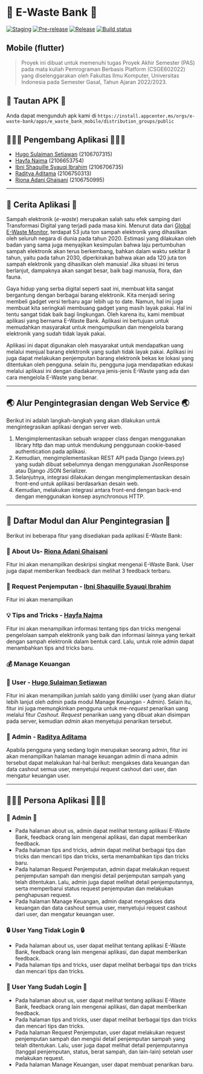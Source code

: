 # 🍃 E-Waste Bank 🍃
[![Staging](https://github.com/E-Waste-Bank/e_waste_bank_mobile/actions/workflows/staging.yml/badge.svg)](https://github.com/E-Waste-Bank/e_waste_bank_mobile/actions/workflows/staging.yml) [![Pre-release](https://github.com/E-Waste-Bank/e_waste_bank_mobile/actions/workflows/pre-release.yml/badge.svg)](https://github.com/E-Waste-Bank/e_waste_bank_mobile/actions/workflows/pre-release.yml) [![Release](https://github.com/E-Waste-Bank/e_waste_bank_mobile/actions/workflows/release.yml/badge.svg)](https://github.com/E-Waste-Bank/e_waste_bank_mobile/actions/workflows/release.yml) [![Build status](https://build.appcenter.ms/v0.1/apps/f8e0058f-2ee0-48a6-a041-87b3d1ab2b71/branches/main/badge)](https://appcenter.ms)

## Mobile (flutter)
> Proyek ini dibuat untuk memenuhi tugas Proyek Akhir Semester (PAS)
> pada mata kuliah Pemrograman Berbasis Platform (CSGE602022) yang
> diselenggarakan oleh Fakultas Ilmu Komputer, Universitas Indonesia
> pada Semester Gasal, Tahun Ajaran 2022/2023.

## 📱 Tautan APK 📱
Anda dapat mengunduh apk kami di `https://install.appcenter.ms/orgs/e-waste-bank/apps/e_waste_bank_mobile/distribution_groups/public`

## 👩🏻‍💻 Pengembang Aplikasi 🧑🏻‍💻
- [Hugo Sulaiman Setiawan](https://github.com/hugo-setiawan) (2106707315)
- [Hayfa Najma](https://github.com/HayfaNajma07) (2106653754)
- [Ibni Shaquille Syauqi Ibrahim](https://github.com/IbniShaquille) (2106706735)
- [Raditya Aditama](https://github.com/ratama98) (2106750313)
- [Riona Adani Ghaisani](https://github.com/rionadani) (2106750995)

---------------------------
## 📃 Cerita Aplikasi 📃
Sampah elektronik (*e-waste*) merupakan salah satu efek samping dari Transformasi Digital yang terjadi pada masa kini. Menurut data dari [Global E-Waste Monitor](https://ewastemonitor.info/), terdapat 53 juta ton sampah elektronik yang dihasilkan oleh seluruh negara di dunia pada tahun 2020. Estimasi yang dilakukan oleh badan yang sama juga menyajikan kesimpulan bahwa laju pertumbuhan sampah elektronik akan terus berkembang, bahkan dalam waktu sekitar 8 tahun, yaitu pada tahun 2030, diperkirakan bahwa akan ada 120 juta ton sampah elektronik yang dihasilkan oleh manusia! Jika situasi ini terus berlanjut, dampaknya akan sangat besar, baik bagi manusia, flora, dan fauna. 

Gaya hidup yang serba digital seperti saat ini, membuat kita sangat bergantung dengan berbagai barang elektronik. Kita menjadi sering membeli gadget versi terbaru agar lebih up to date. Namun, hal ini juga membuat kita seringkali membuang gadget yang masih layak pakai. Hal ini tentu sangat tidak baik bagi lingkungan. Oleh karena itu, kami membuat aplikasi yang bernama E-Waste Bank. Aplikasi ini bertujuan untuk memudahkan masyarakat untuk mengumpulkan dan mengelola barang elektronik yang sudah tidak layak pakai. 

Aplikasi ini dapat digunakan oleh masyarakat untuk mendapatkan uang melalui menjual barang elektronik yang sudah tidak layak pakai. Aplikasi ini juga dapat melakukan penjemputan barang elektronik bekas ke lokasi yang ditentukan oleh pengguna. selain itu, pengguna juga mendapatkan edukasi melalui aplikasi ini dengan diadakannya jenis-jenis E-Waste yang ada dan cara mengelola E-Waste yang benar.

---------------------------
## 🌏 Alur Pengintegrasian dengan Web Service 🌏
Berikut ini adalah langkah-langkah yang akan dilakukan untuk mengintegrasikan aplikasi dengan server web.
1. Mengimplementasikan sebuah wrapper class dengan menggunakan library http dan map untuk mendukung penggunaan cookie-based authentication pada aplikasi. 
2. Kemudian, mengimplementasikan REST API pada Django (views.py) yang sudah dibuat sebelumnya dengan menggunakan JsonResponse atau Django JSON Serializer.
3. Selanjutnya, integrasi dilakukan dengan mengimplementasikan desain front-end untuk aplikasi berdasarkan desain web.
4. Kemudian, melakukan integrasi antara front-end dengan back-end dengan menggunakan konsep asynchronous HTTP.

---------------------------
## 👥 Daftar Modul dan Alur Pengintegrasian 👥
Berikut ini beberapa fitur yang disediakan pada aplikasi E-Waste Bank:
### 🔎 About Us- [Riona Adani Ghaisani](https://github.com/rionadani)
Fitur ini akan menampilkan deskripsi singkat mengenai E-Waste Bank. User juga dapat memberikan feedback dan melihat 3 feedback terbaru. 

### 🚚 Request Penjemputan - [Ibni Shaquille Syauqi Ibrahim](https://github.com/IbniShaquille)
Fitur ini akan menampilkan

### 💡 Tips and Tricks - [Hayfa Najma](https://github.com/HayfaNajma07)
Fitur ini akan menampilkan informasi tentang tips dan tricks mengenai pengelolaan sampah elektronik yang baik dan informasi lainnya yang terkait dengan sampah elektronik dalam bentuk card. Lalu, untuk role admin dapat menambahkan tips and tricks baru.

### 💰 Manage Keuangan
### 💸 User - [Hugo Sulaiman Setiawan](https://github.com/hugo-setiawan)
Fitur ini akan menampilkan jumlah saldo yang dimiliki user (yang akan diatur lebih lanjut oleh *admin* pada modul Manage Keuangan - Admin). Selain itu, fitur ini juga memungkinkan pengguna untuk me-*request* penarikan uang melalui fitur *Cashout*. *Request* penarikan uang yang dibuat akan disimpan pada server, kemudian *admin* akan menyetujui penarikan tersebut. 
    
### 💸 Admin - [Raditya Aditama](https://github.com/ratama98)

Apabila pengguna yang sedang login merupakan seorang admin, fitur ini akan menampilkan halaman manage keuangan admin di mana admin tersebut dapat melakukan hal-hal berikut: mengakses data keuangan dan data cashout semua user, menyetujui request cashout dari user, dan mengatur keuangan user.

---------------------------
## 👩🏻‍💻 Persona Aplikasi 👩🏻‍💻
### 👤 Admin 👤
- Pada halaman about us, admin dapat melihat tentang aplikasi E-Waste Bank, feedback orang lain mengenai aplikasi, dan dapat memberikan feedback.
- Pada halaman tips and tricks, admin dapat melihat berbagai tips dan tricks dan mencari tips dan tricks, serta menambahkan tips dan tricks baru.
- Pada halaman Request Penjemputan, admin dapat melakukan request penjemputan sampah dan mengisi detail penjemputan sampah yang telah ditentukan. Lalu, admin juga dapat melihat detail penjemputannya, serta memperbarui status request penjemputan dan melakukan penghapusan request.
- Pada halaman Manage Keuangan, admin dapat mengakses data keuangan dan data cashout semua user, menyetujui request cashout dari user, dan mengatur keuangan user.

### 🔒 User Yang Tidak Login 🔒
- Pada halaman about us, user dapat melihat tentang aplikasi E-Waste Bank, feedback orang lain mengenai aplikasi, dan dapat memberikan feedback.
- Pada halaman tips and tricks, user dapat melihat berbagai tips dan tricks dan mencari tips dan tricks.

### 🔑 User Yang Sudah Login 🔑
- Pada halaman about us, user dapat melihat tentang aplikasi E-Waste Bank, feedback orang lain mengenai aplikasi, dan dapat memberikan feedback.
- Pada halaman tips and tricks, user dapat melihat berbagai tips dan tricks dan mencari tips dan tricks.
- Pada halaman Request Penjemputan, user dapat melakukan request penjemputan sampah dan mengisi detail penjemputan sampah yang telah ditentukan. Lalu, user juga dapat melihat detail penjemputannya (tanggal penjemputan, status, berat sampah, dan lain-lain) setelah user melakukan request.
- Pada halaman Manage Keuangan, user dapat membuat penarikan baru.
